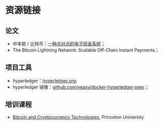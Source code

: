 # 资源链接


## 论文

* 中本聪 / 比特币：[一种点对点的电子现金系统](https://bitcoin.org/bitcoin.pdf)；
* The Bitcoin Lightning Network: Scalable Off-Chain Instant Payments；

## 项目工具

* hyperledger：[hyperledger.org](hyperledger.org);
* hyperledger 镜像：[github.com/yeasy/docker-hyperledger-peer](https://github.com/yeasy/docker-hyperledger-peer)；

## 培训课程

* [Bitcoin and Cryptocurrency Technologies](https://www.coursera.org/course/bitcointech), Princeton University